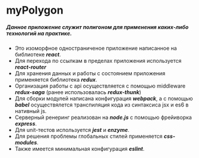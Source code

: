 # myPolygon

##### Данное приложение служит полигоном для применения каких-либо технологий на практике.
* Это изоморфное одностраниченое приложение написанное на библиотеке ***react***.
* Для перехода по ссылкам в пределах приложения используется ***react-router***
* Для хранения данных и работы с состоянием приложения применяется библиотека ***redux***.
* Организация работы с api осуществляется с помощью middleware ***redux-saga*** (ранее использовалась ***redux-thunk***)
* Для сборки модулей написана конфигурация ***webpack***, а с помощью ***babel*** осуществялется транспиляция кода из синтаксиса jsx и es6 в нативный js.
* Серверный ренеринг реализован на ***node.js*** с помощью фрейиворка ***express***.
* Для unit-тестов используется ***jest*** и ***enzyme***.
* Для решения проблемы глобальных стилей применяется ***css-modules***.
* Также имеется минимальная конфигурация ***eslint***.
